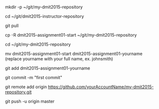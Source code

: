 mkdir -p ~/git/my-dmit2015-repository

cd ~/git/dmit2015-instructor-repository

git pull

cp -R dmit2015-assignment01-start ~/git/my-dmit2015-repository

cd ~/git/my-dmit2015-repository

mv dmit2015-assignment01-start dmit2015-assignment01-yourname (replace yourname with your full name, ex. johnsmith)

git add dmit2015-assignment01-yourname

git commit -m "first commit"

git remote add origin https://github.com/yourAccountName/my-dmit2015-repository.git

git push -u origin master
